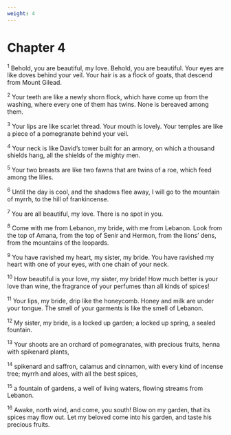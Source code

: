 ```yaml
---
weight: 4
---
```


# Chapter 4

<sup>1</sup> Behold, you are beautiful, my love. Behold, you are beautiful. Your eyes are like doves behind your veil. Your hair is as a flock of goats, that descend from Mount Gilead. 

<sup>2</sup> Your teeth are like a newly shorn flock, which have come up from the washing, where every one of them has twins. None is bereaved among them. 

<sup>3</sup> Your lips are like scarlet thread. Your mouth is lovely. Your temples are like a piece of a pomegranate behind your veil. 

<sup>4</sup> Your neck is like David’s tower built for an armory, on which a thousand shields hang, all the shields of the mighty men. 

<sup>5</sup> Your two breasts are like two fawns that are twins of a roe, which feed among the lilies. 

<sup>6</sup> Until the day is cool, and the shadows flee away, I will go to the mountain of myrrh, to the hill of frankincense. 

<sup>7</sup> You are all beautiful, my love. There is no spot in you. 

<sup>8</sup> Come with me from Lebanon, my bride, with me from Lebanon. Look from the top of Amana, from the top of Senir and Hermon, from the lions’ dens, from the mountains of the leopards. 

<sup>9</sup> You have ravished my heart, my sister, my bride. You have ravished my heart with one of your eyes, with one chain of your neck. 

<sup>10</sup> How beautiful is your love, my sister, my bride! How much better is your love than wine, the fragrance of your perfumes than all kinds of spices! 

<sup>11</sup> Your lips, my bride, drip like the honeycomb. Honey and milk are under your tongue. The smell of your garments is like the smell of Lebanon. 

<sup>12</sup> My sister, my bride, is a locked up garden; a locked up spring, a sealed fountain. 

<sup>13</sup> Your shoots are an orchard of pomegranates, with precious fruits, henna with spikenard plants, 

<sup>14</sup> spikenard and saffron, calamus and cinnamon, with every kind of incense tree; myrrh and aloes, with all the best spices, 

<sup>15</sup> a fountain of gardens, a well of living waters, flowing streams from Lebanon. 

<sup>16</sup> Awake, north wind, and come, you south! Blow on my garden, that its spices may flow out. Let my beloved come into his garden, and taste his precious fruits. 


